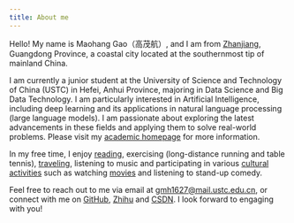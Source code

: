 ```yaml
---
title: About me
---
```


Hello! My name is Maohang Gao（高茂航）, and I am from [Zhanjiang](../posts/4cde/), Guangdong Province, a coastal city located at the southernmost tip of mainland China.

I am currently a junior student at the University of Science and Technology of China (USTC) in Hefei, Anhui Province, majoring in Data Science and Big Data Technology. I am particularly interested in Artificial Intelligence, including deep learning and its applications in natural language processing (large language models). I am passionate about exploring the latest advancements in these fields and applying them to solve real-world problems. Please visit my [academic homepage](https://gmh1627.github.io/) for more information.

In my free time, I enjoy [reading](../tags/%E9%98%85%E8%AF%BB/), exercising (long-distance running and table tennis), [traveling](../tags/%E8%A1%8C%E8%B5%B0%E8%B6%B3%E8%BF%B9/), listening to music and participating in various [cultural activities](../posts/cbba/) such as watching [movies](../movies/) and listening to stand-up comedy.

Feel free to reach out to me via email at gmh1627@mail.ustc.edu.cn, or connect with me on [GitHub](https://github.com/gmh1627), [Zhihu](https://www.zhihu.com/people/95-9-17-28-56) and [CSDN](https://blog.csdn.net/weixin_73004416?type=blog). I look forward to engaging with you!